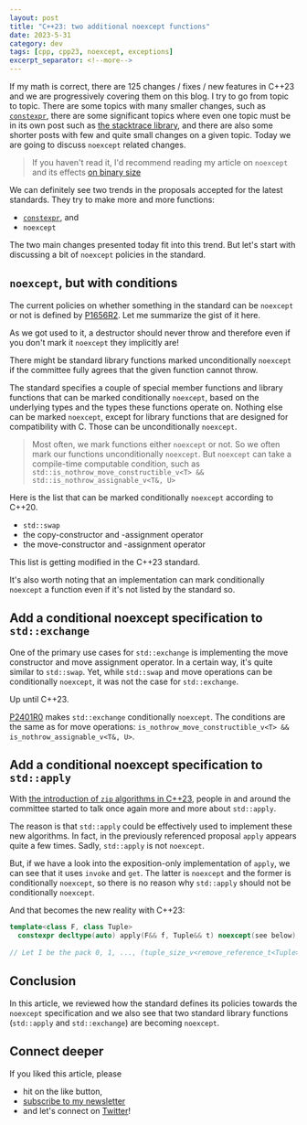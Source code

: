 ```yaml
---
layout: post
title: "C++23: two additional noexcept functions"
date: 2023-5-31
category: dev
tags: [cpp, cpp23, noexcept, exceptions]
excerpt_separator: <!--more-->
---
```

If my math is correct, there are 125 changes / fixes / new features in C++23 and we are progressively covering them on this blog. I try to go from topic to topic. There are some topics with many smaller changes, such as [`constexpr`](https://www.sandordargo.com/blog/2023/05/24/cpp23-constexpr), there are some significant topics where even one topic must be in its own post such as [the stacktrace library](https://www.sandordargo.com/blog/2022/09/21/cpp23-stacktrace-library), and there are also some shorter posts with few and quite small changes on a given topic. Today we are going to discuss `noexcept` related changes.

> If you haven't read it, I'd recommend reading my article on `noexcept` and its effects [on binary size](https://www.sandordargo.com/blog/2023/03/29/binary-size-and-exceptions)

We can definitely see two trends in the proposals accepted for the latest standards. They try to make more and more functions:
- [`constexpr`](https://www.sandordargo.com/blog/2023/05/24/cpp23-constexpr), and
- `noexcept`

The two main changes presented today fit into this trend. But let's start with discussing a bit of `noexcept` policies in the standard.

## `noexcept`, but with conditions

The current policies on whether something in the standard can be `noexcept` or not is defined by [P1656R2](https://www.open-std.org/jtc1/sc22/wg21/docs/papers/2020/p1656r2.html). Let me summarize the gist of it here.

As we got used to it, a destructor should never throw and therefore even if you don't mark it `noexcept` they implicitly are!

There might be standard library functions marked unconditionally `noexcept` if the committee fully agrees that the given function cannot throw.

The standard specifies a couple of special member functions and library functions that can be marked conditionally `noexcept`, based on the underlying types and the types these functions operate on. Nothing else can be marked `noexcept`, except for library functions that are designed for compatibility with C. Those can be unconditionally `noexcept`.

> Most often, we mark functions either `noexcept` or not. So we often mark our functions unconditionally `noexcept`. But `noexcept` can take a compile-time computable condition, such as `std::is_nothrow_move_constructible_v<T> && std::is_nothrow_assignable_v<T&, U>`

Here is the list that can be marked conditionally `noexcept` according to C++20.
- `std::swap`
- the copy-constructor and -assignment operator
- the move-constructor and -assignment operator

This list is getting modified in the C++23 standard.

It's also worth noting that an implementation can mark conditionally `noexcept` a function even if it's not listed by the standard so.

## Add a conditional noexcept specification to `std::exchange`

One of the primary use cases for `std::exchange` is implementing the move constructor and move assignment operator. In a certain way, it's quite similar to `std::swap`. Yet, while `std::swap` and move operations can be conditionally `noexcept`, it was not the case for `std::exchange`.

Up until C++23.

[P2401R0](https://www.open-std.org/jtc1/sc22/wg21/docs/papers/2021/p2401r0.html) makes `std::exchange` conditionally `noexcept`. The conditions are the same as for move operations: `is_nothrow_move_constructible_v<T> && is_nothrow_assignable_v<T&, U>`.

## Add a conditional noexcept specification to `std::apply`

With [the introduction of `zip` algorithms in C++23](https://www.open-std.org/jtc1/sc22/wg21/docs/papers/2021/p2321r2.html), people in and around the committee started to talk once again more and more about `std::apply`.

The reason is that `std::apply` could be effectively used to implement these new algorithms. In fact, in the previously referenced proposal `apply` appears quite a few times. Sadly, `std::apply` is not `noexcept`.

But, if we have a look into the exposition-only implementation of `apply`, we can see that it uses `invoke` and `get`. The latter is `noexcept` and the former is conditionally `noexcept`, so there is no reason why `std::apply` should not be conditionally `noexcept`.

And that becomes the new reality with C++23:

```cpp
template<class F, class Tuple>
  constexpr decltype(auto) apply(F&& f, Tuple&& t) noexcept(see below);
  
// Let I be the pack 0, 1, ..., (tuple_size_v<remove_reference_t<Tuple>>-1). The exception specification is equivalent to: noexcept(invoke(std::forward<F>(f), get<I>(std::forward<Tuple>(t))...)).
```

## Conclusion

In this article, we reviewed how the standard defines its policies towards the `noexcept` specification and we also see that two standard library functions (`std::apply` and `std::exchange`) are becoming `noexcept`. 

## Connect deeper

If you liked this article, please 
- hit on the like button,  
- [subscribe to my newsletter](http://eepurl.com/gvcv1j) 
- and let's connect on [Twitter](https://twitter.com/SandorDargo)!